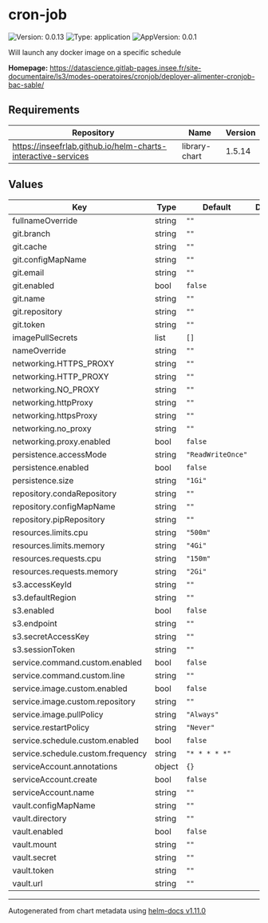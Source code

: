 # cron-job

![Version: 0.0.13](https://img.shields.io/badge/Version-0.0.13-informational?style=flat-square) ![Type: application](https://img.shields.io/badge/Type-application-informational?style=flat-square) ![AppVersion: 0.0.1](https://img.shields.io/badge/AppVersion-0.0.1-informational?style=flat-square)

Will launch any docker image on a specific schedule

**Homepage:** <https://datascience.gitlab-pages.insee.fr/site-documentaire/ls3/modes-operatoires/cronjob/deployer-alimenter-cronjob-bac-sable/>

## Requirements

| Repository | Name | Version |
|------------|------|---------|
| https://inseefrlab.github.io/helm-charts-interactive-services | library-chart | 1.5.14 |

## Values

| Key | Type | Default | Description |
|-----|------|---------|-------------|
| fullnameOverride | string | `""` |  |
| git.branch | string | `""` |  |
| git.cache | string | `""` |  |
| git.configMapName | string | `""` |  |
| git.email | string | `""` |  |
| git.enabled | bool | `false` |  |
| git.name | string | `""` |  |
| git.repository | string | `""` |  |
| git.token | string | `""` |  |
| imagePullSecrets | list | `[]` |  |
| nameOverride | string | `""` |  |
| networking.HTTPS_PROXY | string | `""` |  |
| networking.HTTP_PROXY | string | `""` |  |
| networking.NO_PROXY | string | `""` |  |
| networking.httpProxy | string | `""` |  |
| networking.httpsProxy | string | `""` |  |
| networking.no_proxy | string | `""` |  |
| networking.proxy.enabled | bool | `false` |  |
| persistence.accessMode | string | `"ReadWriteOnce"` |  |
| persistence.enabled | bool | `false` |  |
| persistence.size | string | `"1Gi"` |  |
| repository.condaRepository | string | `""` |  |
| repository.configMapName | string | `""` |  |
| repository.pipRepository | string | `""` |  |
| resources.limits.cpu | string | `"500m"` |  |
| resources.limits.memory | string | `"4Gi"` |  |
| resources.requests.cpu | string | `"150m"` |  |
| resources.requests.memory | string | `"2Gi"` |  |
| s3.accessKeyId | string | `""` |  |
| s3.defaultRegion | string | `""` |  |
| s3.enabled | bool | `false` |  |
| s3.endpoint | string | `""` |  |
| s3.secretAccessKey | string | `""` |  |
| s3.sessionToken | string | `""` |  |
| service.command.custom.enabled | bool | `false` |  |
| service.command.custom.line | string | `""` |  |
| service.image.custom.enabled | bool | `false` |  |
| service.image.custom.repository | string | `""` |  |
| service.image.pullPolicy | string | `"Always"` |  |
| service.restartPolicy | string | `"Never"` |  |
| service.schedule.custom.enabled | bool | `false` |  |
| service.schedule.custom.frequency | string | `"* * * * *"` |  |
| serviceAccount.annotations | object | `{}` |  |
| serviceAccount.create | bool | `false` |  |
| serviceAccount.name | string | `""` |  |
| vault.configMapName | string | `""` |  |
| vault.directory | string | `""` |  |
| vault.enabled | bool | `false` |  |
| vault.mount | string | `""` |  |
| vault.secret | string | `""` |  |
| vault.token | string | `""` |  |
| vault.url | string | `""` |  |

----------------------------------------------
Autogenerated from chart metadata using [helm-docs v1.11.0](https://github.com/norwoodj/helm-docs/releases/v1.11.0)
